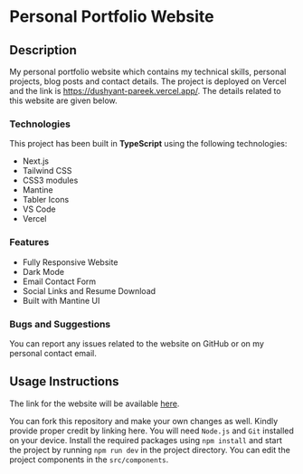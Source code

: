 # Personal Portfolio Website

## Description

My personal portfolio website which contains my technical skills, personal projects, blog posts and contact details.
The project is deployed on Vercel and the link is <https://dushyant-pareek.vercel.app/>.
The details related to this website are given below.

### Technologies

This project has been built in **TypeScript** using the following technologies:

- Next.js
- Tailwind CSS
- CSS3 modules
- Mantine
- Tabler Icons
- VS Code
- Vercel

### Features

- Fully Responsive Website
- Dark Mode
- Email Contact Form
- Social Links and Resume Download
- Built with Mantine UI

### Bugs and Suggestions

You can report any issues related to the website on GitHub or on my personal contact email.

## Usage Instructions

The link for the website will be available [here](https://dushyant-pareek.vercel.app/).

You can fork this repository and make your own changes as well. Kindly provide proper credit by linking here.
You will need `Node.js` and `Git` installed on your device. Install the required packages using `npm install` and start the project by running `npm run dev` in the project directory. You can edit the project components in the `src/components`.
